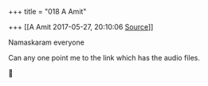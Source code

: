 +++
title = "018 A Amit"

+++
[[A Amit	2017-05-27, 20:10:06 [Source](https://groups.google.com/g/samskrita/c/Ur6lpPYtxXM)]]



Namaskaram everyone  
  
Can any one point me to the link which has the audio files.



